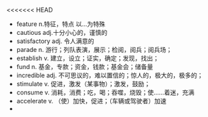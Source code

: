 <<<<<<< HEAD
- feature n.特征，特点 以...为特殊
- cautious adj.十分小心的，谨慎的
- satisfactory adj. 令人满意的
- parade n. 游行；列队表演，展示；检阅，阅兵；阅兵场；
- establish v. 建立，设立；证实，确定；发现，找出；
- fund n. 基金，专款；资金，钱款；基金会；储备量
- incredible adj. 不可思议的，难以置信的；惊人的，极大的，极多的；
- stimulate v. 促进，激发（某事物）；激发，鼓励；
- consume v. 消耗，消费；吃，喝；吞噬，烧毁；使……着迷，充满
- accelerate v. （使）加快，促进；（车辆或驾驶者）加速
- 
